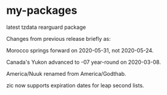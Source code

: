 # my-packages
latest tzdata rearguard package


Changes from previous release briefly as:

Morocco springs forward on 2020-05-31, not 2020-05-24.

Canada's Yukon advanced to -07 year-round on 2020-03-08.

America/Nuuk renamed from America/Godthab.

zic now supports expiration dates for leap second lists.
